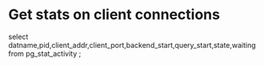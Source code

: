 
# Get stats on client connections
select datname,pid,client_addr,client_port,backend_start,query_start,state,waiting from pg_stat_activity ;

